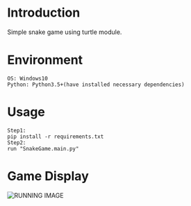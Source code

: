 # Introduction

Simple snake game using turtle module.

# Environment
```
OS: Windows10
Python: Python3.5+(have installed necessary dependencies)
```

# Usage
```
Step1:
pip install -r requirements.txt
Step2:
run "SnakeGame.main.py"
```

# Game Display
![RUNNING IMAGE](demonstration/running.gif)
